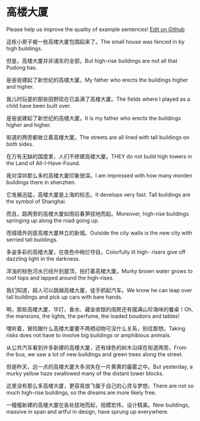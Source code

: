 # 高楼大厦

Please help us improve the quality of example sentences! [Edit on Github](https://github.com/jiyushe/jiyu-example-sentence-source/blob/main/chinese/gaoloudasha.md)

<p><span class="chinese">这栋小房子被一些高楼大厦包围起来了。</span><span class="english">The small house was fenced in by high buildings.</span></p>

<p><span class="chinese">但是，高楼大厦并非浦东的全部。</span><span class="english">But high-rise buildings are not all that Pudong has.</span></p>

<p><span class="chinese">是爸爸建起了新世纪的高楼大厦。</span><span class="english">My father who erects the buildings higher and higher.</span></p>

<p><span class="chinese">我儿时玩耍的那些田野现在已盖满了高楼大厦。</span><span class="english">The fields where I played as a child have been built over.</span></p>

<p><span class="chinese">是爸爸建起了新世纪的高楼大厦。</span><span class="english">It is my father who erects the buildings higher and higher.</span></p>

<p><span class="chinese">街道的两旁都耸立着高楼大厦。</span><span class="english">The streets are all lined with tall buildings on both sides.</span></p>

<p><span class="chinese">在万有无缺的国度里，人们不修建高楼大厦。</span><span class="english">THEY do not build high towers in the Land of All-I-Have-Found.</span></p>

<p><span class="chinese">我对深圳那么多的高楼大厦印象很深。</span><span class="english">I am impressed with how many morden buildings there in shenzhen.</span></p>

<p><span class="chinese">它发展迅猛，高楼大厦是上海的标志。</span><span class="english">It develops very fast. Tall buildings are the symbol of Shanghai.</span></p>

<p><span class="chinese">而且，路两旁的高楼大厦如雨后春笋拔地而起。</span><span class="english">Moreover, high-rise buildings springing up along the road going up.</span></p>

<p><span class="chinese">而城墙外则是高楼大厦林立的新城。</span><span class="english">Outside the city walls is the new city with serried tall buildings.</span></p>

<p><span class="chinese">多姿多彩的高楼大厦，在夜色中绚烂夺目。</span><span class="english">Colorfully lit high- risers give off dazzling light in the darkness.</span></p>

<p><span class="chinese">浑浊的棕色河水已经升到屋顶，拍打着高楼大厦。</span><span class="english">Murky brown water grows to roof tops and lapped around the high-rises.</span></p>

<p><span class="chinese">我们知道，超人可以跳越高楼大厦，徒手抓起汽车。</span><span class="english">We know he can leap over tall buildings and pick up cars with bare hands.</span></p>

<p><span class="chinese">啊，那些高楼大厦、华灯、香水、藏金收银的闺房还有摆满山珍海味的餐桌！</span><span class="english">Oh, the mansions, the lights, the perfume, the loaded boudoirs and tables!</span></p>

<p><span class="chinese">嘿听着，冒险跟什么高楼大厦要不两栖动物可没什么关系，别往那想。</span><span class="english">Taking risks does not have to involve big buildings or amphibious animals.</span></p>

<p><span class="chinese">从公共汽车看到许多新建的高楼大厦，还有绿色的树木沿续在街道两旁。</span><span class="english">From the bus, we saw a lot of new buildings and green trees along the street.</span></p>

<p><span class="chinese">但是昨天，远一点的高楼大厦大多消失在一片黄黄的霾雾之中。</span><span class="english">But yesterday, a murky yellow haze swallowed many of the distant tower blocks.</span></p>

<p><span class="chinese">这里没有那么多高楼大厦，更容易放飞属于自己的心灵与梦想。</span><span class="english">There are not so much high-rise buildings, so the dreams are more likely free.</span></p>

<p><span class="chinese">一幢幢新建的高楼大厦在各处拔地而起，规模宏伟，设计精美。</span><span class="english">New buildings, massive in span and artful in design, have sprung up everywhere.</span></p>


